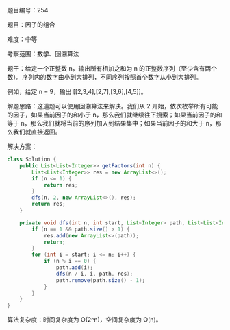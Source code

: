 题目编号：254

题目：因子的组合

难度：中等

考察范围：数学、回溯算法

题干：给定一个正整数 n，输出所有相加之和为 n 的正整数序列（至少含有两个数）。序列内的数字由小到大排列，不同序列按照首个数字从小到大排列。

例如，给定 n = 9，输出 [[2,3,4],[2,7],[3,6],[4,5]]。

解题思路：这道题可以使用回溯算法来解决。我们从 2 开始，依次枚举所有可能的因子，如果当前因子的和小于 n，那么我们就继续往下搜索；如果当前因子的和等于 n，那么我们就将当前的序列加入到结果集中；如果当前因子的和大于 n，那么我们就直接返回。

解决方案：

```java
class Solution {
    public List<List<Integer>> getFactors(int n) {
        List<List<Integer>> res = new ArrayList<>();
        if (n <= 1) {
            return res;
        }
        dfs(n, 2, new ArrayList<>(), res);
        return res;
    }

    private void dfs(int n, int start, List<Integer> path, List<List<Integer>> res) {
        if (n == 1 && path.size() > 1) {
            res.add(new ArrayList<>(path));
            return;
        }
        for (int i = start; i <= n; i++) {
            if (n % i == 0) {
                path.add(i);
                dfs(n / i, i, path, res);
                path.remove(path.size() - 1);
            }
        }
    }
}
```

算法复杂度：时间复杂度为 O(2^n)，空间复杂度为 O(n)。